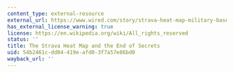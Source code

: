 ```yaml
---
content_type: external-resource
external_url: https://www.wired.com/story/strava-heat-map-military-bases-fitness-trackers-privacy/
has_external_license_warning: true
license: https://en.wikipedia.org/wiki/All_rights_reserved
status: ''
title: The Strava Heat Map and the End of Secrets
uid: 54b2461c-dd04-419e-afd0-3f7a57e86bd0
wayback_url: ''
---
```

